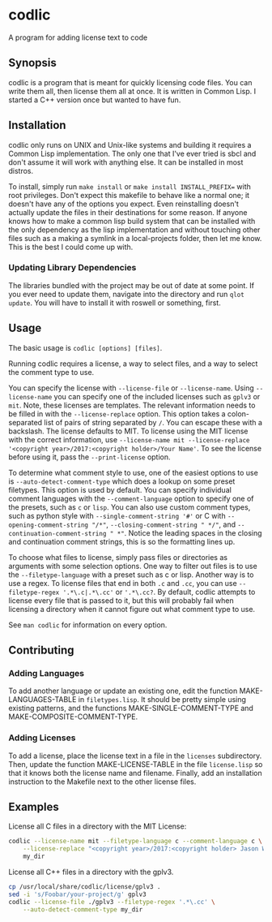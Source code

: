 # codlic
A program for adding license text to code

## Synopsis
codlic is a program that is meant for quickly licensing code files. You can
write them all, then license them all at once. It is written in Common Lisp. I
started a C++ version once but wanted to have fun.

## Installation
codlic only runs on UNIX and Unix-like systems and building it requires a Common
Lisp implementation. The only one that I've ever tried is sbcl and don't assume
it will work with anything else. It can be installed in most distros.

To install, simply run `make install` or `make install INSTALL_PREFIX=` with
root privileges. Don't expect this makefile to behave like a normal one; it
doesn't have any of the options you expect. Even reinstalling doesn't actually
update the files in their destinations for some reason. If anyone knows how to
make a common lisp build system that can be installed with the only dependency
as the lisp implementation and without touching other files such as a making a
symlink in a local-projects folder, then let me know. This is the best I could
come up with.

### Updating Library Dependencies
The libraries bundled with the project may be out of date at some point. If you
ever need to update them, navigate into the directory and run `qlot update`. You
will have to install it with roswell or something, first.

## Usage
The basic usage is `codlic [options] [files]`.

Running codlic requires a license, a way to select files, and a way to select
the comment type to use.

You can specify the license with `--license-file` or `--license-name`. Using
`--license-name` you can specify one of the included licenses such as `gplv3` or
`mit`. Note, these licenses are templates. The relevant information needs to be
filled in with the `--license-replace` option. This option takes a
colon-separated list of pairs of string separated by `/`. You can escape these
with a backslash. The license defaults to MIT. To license using the MIT license
with the correct information, use `--license-name mit --license-replace
'<copyright year>/2017:<copyright holder>/Your Name'`. To see the license before
using it, pass the `--print-license` option.

To determine what comment style to use, one of the easiest options to use is
`--auto-detect-comment-type` which does a lookup on some preset filetypes. This
option is used by default. You can specify individual comment languages with the
`--comment-language` option to specify one of the presets, such as `c` or
`lisp`.  You can also use custom comment types, such as python style with
`--single-comment-string '#'` or C with `--opening-comment-string "/*"`,
`--closing-comment-string " */"`, and `--continuation-comment-string " *"`.
Notice the leading spaces in the closing and continuation comment strings, this
is so the formatting lines up.

To choose what files to license, simply pass files or directories as arguments
with some selection options. One way to filter out files is to use the
`--filetype-language` with a preset such as c or lisp. Another way is to use a
regex. To license files that end in both `.c` and `.cc`, you can use
`--filetype-regex '.*\.c|.*\.cc'` or `'.*\.cc?`. By default, codlic attempts to
license every file that is passed to it, but this will probably fail when
licensing a directory when it cannot figure out what comment type to use.

See `man codlic` for information on every option.

## Contributing
### Adding Languages
To add another language or update an existing one, edit the function
MAKE-LANGUAGES-TABLE in `filetypes.lisp`. It should be pretty simple using
existing patterns, and the functions MAKE-SINGLE-COMMENT-TYPE and
MAKE-COMPOSITE-COMMENT-TYPE.

### Adding Licenses
To add a license, place the license text in a file in the `licenses`
subdirectory. Then, update the function MAKE-LICENSE-TABLE in the file
`license.lisp` so that it knows both the license name and filename. Finally, add
an installation instruction to the Makefile next to the other license files.

## Examples
License all C files in a directory with the MIT License:

```bash
codlic --license-name mit --filetype-language c --comment-language c \
	--license-replace "<copyright year>/2017:<copyright holder> Jason Waataja" \
	my_dir
```

License all C++ files in a directory with the gplv3.

```bash
cp /usr/local/share/codlic/license/gplv3 .
sed -i 's/Foobar/your-project/g' gplv3
codlic --license-file ./gplv3 --filetype-regex '.*\.cc' \
	--auto-detect-comment-type my_dir
```
